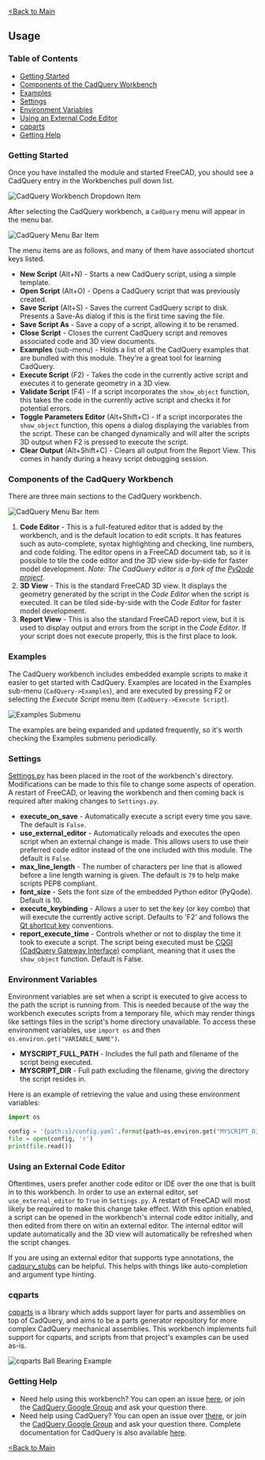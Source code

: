 [<Back to Main](index.md)
## Usage

### Table of Contents
- [Getting Started](usage.md#getting-started)
- [Components of the CadQuery Workbench](usage.md#components-of-the-cadquery-workbench)
- [Examples](usage.md#examples)
- [Settings](usage.md#settings)
- [Environment Variables](usage.md#environment-variables)
- [Using an External Code Editor](usage.md#using-an-external-code-editor)
- [cqparts](usage.md#cqparts)
- [Getting Help](usage.md#getting-help)

### Getting Started
Once you have installed the module and started FreeCAD, you should see a CadQuery entry in the Workbenches pull down list.

![CadQuery Workbench Dropdown Item](images/cadquery_workbench_item.png)

After selecting the CadQuery workbench, a `CadQuery` menu will appear in the menu bar.

![CadQuery Menu Bar Item](images/cadquery_menu_bar_item.png)

The menu items are as follows, and many of them have associated shortcut keys listed.
* **New Script** (Alt+N) - Starts a new CadQuery script, using a simple template.
* **Open Script** (Alt+O) - Opens a CadQuery script that was previously created.
* **Save Script** (Alt+S) - Saves the current CadQuery script to disk. Presents a Save-As dialog if this is the first time saving the file.
* **Save Script As** - Save a copy of a script, allowing it to be renamed.
* **Close Script** - Closes the current CadQuery script and removes associated code and 3D view documents.
* **Examples** (sub-menu) - Holds a list of all the CadQuery examples that are bundled with this module. They're a great tool for learning CadQuery.
* **Execute Script** (F2) - Takes the code in the currently active script and executes it to generate geometry in a 3D view.
* **Validate Script** (F4) - If a script incorporates the `show_object` function, this takes the code in the currently active script and checks it for potential errors.
* **Toggle Parameters Editor** (Alt+Shift+C) - If a script incorporates the `show_object` function, this opens a dialog displaying the variables from the script. These can be changed dynamically and will alter the scripts 3D output when F2 is pressed to execute the script.
* **Clear Output** (Alt+Shift+C) - Clears all output from the Report View. This comes in handy during a heavy script debugging session.

### Components of the CadQuery Workbench
There are three main sections to the CadQuery workbench.

![CadQuery Menu Bar Item](images/numbered_cqfm_user_interface.png)

1. **Code Editor** - This is a full-featured editor that is added by the workbench, and is the default location to edit scripts. It has features such as auto-complete, syntax highlighting and checking, line numbers, and code folding. The editor opens in a FreeCAD document tab, so it is possible to tile the code editor and the 3D view side-by-side for faster model development. _Note: The CadQuery editor is a fork of the [PyQode project](https://github.com/pyQode/pyQode)._
2. **3D View** - This is the standard FreeCAD 3D view. It displays the geometry generated by the script in the _Code Editor_ when the script is executed. It can be tiled side-by-side with the _Code Editor_ for faster model development.
3. **Report View** - This is also the standard FreeCAD report view, but it is used to display output and errors from the script in the _Code Editor_. If your script does not execute properly, this is the first place to look.

### Examples
The CadQuery workbench includes embedded example scripts to make it easier to get started with CadQuery. Examples are located in the Examples sub-menu (`CadQuery->Examples`), and are executed by pressing F2 or selecting the _Execute Script_ menu item (`CadQuery->Execute Script`).

![Examples Submenu](images/examples_submenu.png)

The examples are being expanded and updated frequently, so it's worth checking the Examples submenu periodically.

### Settings

[Settings.py](https://github.com/jmwright/cadquery-freecad-module/blob/master/Settings.py) has been placed in the root of the workbench's directory. Modifications can be made to this file to change some aspects of operation. A restart of FreeCAD, or leaving the workbench and then coming back is required after making changes to `Settings.py`.

* **execute_on_save** - Automatically execute a script every time you save. The default is `False`.
* **use_external_editor** - Automatically reloads and executes the open script when an external change is made. This allows users to use their preferred code editor instead of the one included with this module. The default is `False`.
* **max_line_length** - The number of characters per line that is allowed before a line length warning is given. The default is `79` to help make scripts PEP8 compliant.
* **font_size** - Sets the font size of the embedded Python editor (PyQode). Default is 10.
* **execute_keybinding** - Allows a user to set the key (or key combo) that will execute the currently active script. Defaults to 'F2' and follows the [Qt shortcut key](https://doc.qt.io/qtcreator/creator-keyboard-shortcuts.html) conventions.
* **report_execute_time** - Controls whether or not to display the time it took to execute a script. The script being executed must be [CQGI (CadQuery Gateway Interface)](http://dcowden.github.io/cadquery/cqgi.html) compliant, meaning that it uses the `show_object` function. Default is False.

### Environment Variables

Environment variables are set when a script is executed to give access to the path the script is running from. This is needed because of the way the workbench executes scripts from a temporary file, which may render things like settings files in the script's home directory unavailable. To access these environment variables, use `import os` and then `os.environ.get("VARIABLE_NAME")`.

* **MYSCRIPT_FULL_PATH** - Includes the full path and filename of the script being executed.
* **MYSCRIPT_DIR** - Full path excluding the filename, giving the directory the script resides in.

Here is an example of retrieving the value and using these environment variables:

```python
import os

config = '{path:s}/config.yaml'.format(path=os.environ.get("MYSCRIPT_DIR"))
file = open(config, 'r')
print(file.read())
```

### Using an External Code Editor

Oftentimes, users prefer another code editor or IDE over the one that is built in to this workbench. In order to use an external editor, set `use_external_editor` to `True` in `Settings.py`. A restart of FreeCAD will most likely be required to make this change take effect. With this option enabled, a script can be opened in the workbench's internal code editor initially, and then edited from there on witin an external editor. The internal editor will update automatically and the 3D view will automatically be refreshed when the script changes.

If you are using an external editor that supports type annotations, the [cadqury_stubs](https://github.com/Grawp/cadquery_stubs) can be helpful. This helps with things like auto-completion and argument type hinting.

### cqparts

[cqparts](https://github.com/fragmuffin/cqparts) is a library which adds support layer for parts and assemblies on top of CadQuery, and aims to be a parts generator repository for more complex CadQuery mechanical assemblies. This workbench implements full support for cqparts, and scripts from that project's examples can be used as-is.

![cqparts Ball Bearing Example](https://github.com/fragmuffin/cqparts/raw/master/docs/media/img/bearings/ball-example.png)

### Getting Help

- Need help using this workbench? You can open an issue [here](https://github.com/jmwright/cadquery-freecad-module/issues), or join the [CadQuery Google Group](https://groups.google.com/forum/#!forum/cadquery) and ask your question there.
- Need help using CadQuery? You can open an issue over [there](https://github.com/dcowden/cadquery/issues), or join the [CadQuery Google Group](https://groups.google.com/forum/#!forum/cadquery) and ask your question there. Complete documentation for CadQuery is also available [here](http://dcowden.github.io/cadquery/).

[<Back to Main](index.md)
